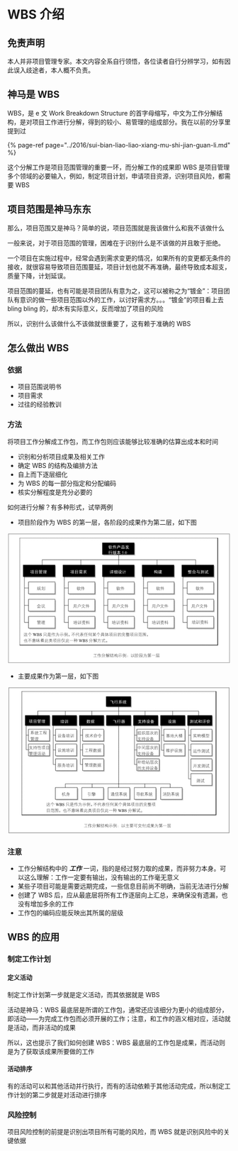 # WBS 介绍

## 免责声明

本人并非项目管理专家。本文内容全系自行领悟，各位读者自行分辨学习，如有因此误入歧途者，本人概不负责。

## 神马是 WBS

WBS，是 e 文 Work Breakdown Structure 的首字母缩写，中文为工作分解结构，是对项目工作进行分解，得到的较小、易管理的组成部分。我在以前的分享里提到过

{% page-ref page="../2016/sui-bian-liao-liao-xiang-mu-shi-jian-guan-li.md" %}

这个分解工作是项目范围管理的重要一环，而分解工作的成果即 WBS 是项目管理多个领域的必要输入，例如，制定项目计划，申请项目资源，识别项目风险，都需要 WBS

## 项目范围是神马东东

那么，项目范围又是神马？简单的说，项目范围就是我该做什么和我不该做什么

一般来说，对于项目范围的管理，困难在于识别什么是不该做的并且敢于拒绝。

一个项目在实施过程中，经常会遇到需求变更的情况，如果所有的变更都无条件的接收，就很容易导致项目范围蔓延，项目计划也就不再准确，最终导致成本超支，质量下降，计划延误。

项目范围的蔓延，也有可能是项目团队有意为之，这可以被称之为“镀金”：项目团队有意识的做一些项目范围以外的工作，以讨好需求方。。。“镀金”的项目看上去 bling bling 的，却木有实际意义，反而增加了项目的风险

所以，识别什么该做什么不该做就很重要了，这有赖于准确的 WBS

## 怎么做出 WBS

### 依据

* 项目范围说明书
* 项目需求
* 过往的经验教训

### **方法**

将项目工作分解成工作包，而工作包则应该能够比较准确的估算出成本和时间

* 识别和分析项目成果及相关工作
* 确定 WBS 的结构及编排方法
* 自上而下逐层细化
* 为 WBS 的每一部分指定和分配编码
* 核实分解程度是充分必要的

如何进行分解？有多种形式，试举两例

* 项目阶段作为 WBS 的第一层，各阶段的成果作为第二层，如下图

![](../.gitbook/assets/wbs_1.png)

* 主要成果作为第一层，如下图

![](../.gitbook/assets/wbs_2.png)

### 注意

* 工作分解结构中的 _**工作**_ 一词，指的是经过努力取的成果，而非努力本身。可以这么理解：工作一定要有输出，没有输出的工作毫无意义
* 某些子项目可能是需要远期完成，一些信息目前尚不明确，当前无法进行分解
* 创建了 WBS 后，应从最底层将所有工作逐层向上汇总，来确保没有遗漏，也没有增加多余的工作
* 工作包的编码应能反映出其所属的层级

## WBS 的应用

### 制定工作计划

#### **定义活动**

制定工作计划第一步就是定义活动，而其依据就是 WBS

活动是神马：WBS 最底层是所谓的工作包，通常还应该细分为更小的组成部分，即活动——为完成工作包而必须开展的工作；注意，和工作的涵义相对应，活动就是活动，而非活动的成果

所以，这也提示了我们如何创建 WBS：WBS 最底层的工作包是成果，而活动则是为了获取该成果所要做的工作

#### **活动排序**

有的活动可以和其他活动并行执行，而有的活动依赖于其他活动完成，所以制定工作计划的第二步就是对活动进行排序

### 风险控制

项目风险控制的前提是识别出项目所有可能的风险，而 WBS 就是识别风险中的关键依据

